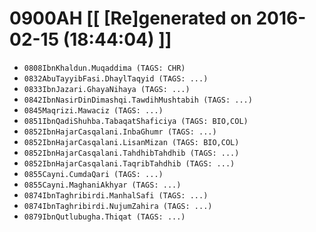 # 0900AH [[ [Re]generated on 2016-02-15 (18:44:04) ]]

* `0808IbnKhaldun.Muqaddima (TAGS: CHR)`
* `0832AbuTayyibFasi.DhaylTaqyid (TAGS: ...)`
* `0833IbnJazari.GhayaNihaya (TAGS: ...)`
* `0842IbnNasirDinDimashqi.TawdihMushtabih (TAGS: ...)`
* `0845Maqrizi.Mawaciz (TAGS: ...)`
* `0851IbnQadiShuhba.TabaqatShaficiya (TAGS: BIO,COL)`
* `0852IbnHajarCasqalani.InbaGhumr (TAGS: ...)`
* `0852IbnHajarCasqalani.LisanMizan (TAGS: BIO,COL)`
* `0852IbnHajarCasqalani.TahdhibTahdhib (TAGS: ...)`
* `0852IbnHajarCasqalani.TaqribTahdhib (TAGS: ...)`
* `0855Cayni.CumdaQari (TAGS: ...)`
* `0855Cayni.MaghaniAkhyar (TAGS: ...)`
* `0874IbnTaghribirdi.ManhalSafi (TAGS: ...)`
* `0874IbnTaghribirdi.NujumZahira (TAGS: ...)`
* `0879IbnQutlubugha.Thiqat (TAGS: ...)`
